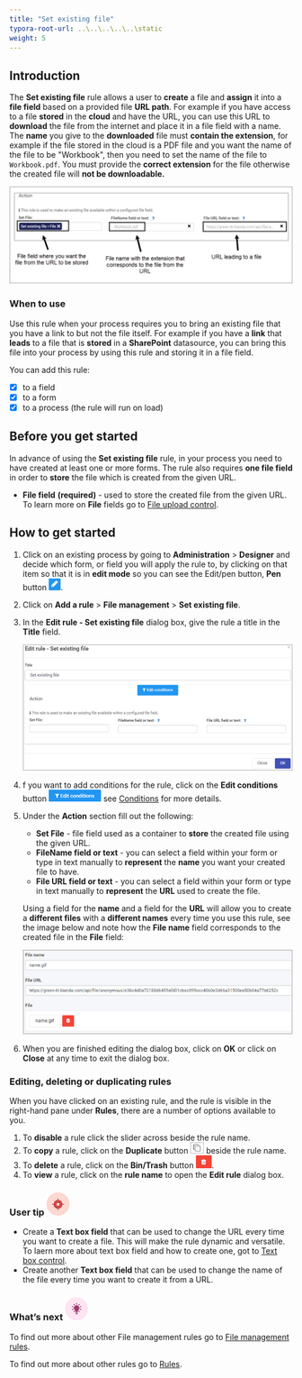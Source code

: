 ```yaml
---
title: "Set existing file"
typora-root-url: ..\..\..\..\..\static
weight: 5
---
```


## Introduction

The **Set existing file** rule allows a user to **create** a file and **assign** it into a **file field** based on a provided file **URL path**. For example if you have access to a file **stored** in the **cloud** and have the URL, you can use this URL to **download** the file from the internet and place it in a file field with a name. The **name** you give to the **downloaded** file must **contain the extension**, for example if the file stored in the cloud is a PDF file and you want the name of the file to be "Workbook", then you need to set the name of the file to `Workbook.pdf`. You must provide the **correct extension** for the file otherwise the created file will **not be downloadable.**

![Correct file extension](/images/set-file-extension2.jpg)

### When to use 
Use this rule when your process requires you to bring an existing file that you have a link to but not the file itself. For example if you have a **link** that **leads** to a file that is **stored** in a **SharePoint** datasource, you can bring this file into your process by using this rule and storing it in a file field.

You can add this rule:

- [x] to a field
- [x] to a form
- [x] to a process (the rule will run on load)

## Before you get started

In advance of using the **Set existing file** rule, in your process you need to have created at least one or more forms. The rule also requires **one file field** in order to **store** the file which is created from the given URL.  

- **File field** **(required)** - used to store the created file from the given URL. To learn more on **File** fields go to [File upload control](/platform/controls/input/file-upload/).

## How to get started

1. Click on an existing process by going to **Administration** > **Designer** and decide which form, or field you will apply the rule to, by clicking on that item so that it is in **edit mode** so you can see the Edit/pen button, **Pen** button ![Pen button](/images/penicon.png).

2. Click on **Add a rule** > **File management** > **Set existing file**.

3. In the **Edit rule - Set existing file** dialog box, give the rule a title in the **Title** field.

   ![Edit rule - set existing file](/images/set-file-edit-rule.jpg)

4. f you want to add conditions for the rule, click on the **Edit conditions** button ![Edit conditions button](/images/editconditions.png) see [Conditions](/platform/rules/general/add-conditions/) for more details.

5. Under the **Action** section fill out the following:

   - **Set File** - file field used as a container to **store** the created file using the given URL.
   - **FileName field or text** - you can select a field within your form or type in text manually to **represent** the **name** you want your created file to have.
   - **File URL field or text** - you can select a field within your form or type in text manually to **represent** the **URL** used to create the file.

   Using a field for the **name** and a field for the **URL** will allow you to create a **different files** with a **different names** every time you use this rule, see the image below and note how the **File name** field corresponds to the created file in the **File** field:

   ![created file ussing fields](/images/set-file-result.jpg)

6. When you are finished editing the dialog box, click on **OK** or click on **Close** at any time to exit the dialog box.

### Editing, deleting or duplicating rules

When you have clicked on an existing rule, and the rule is visible in the right-hand pane under **Rules**, there are a number of options available to you.

1. To **disable** a rule click the slider across beside the rule name.
2. To **copy** a rule, click on the **Duplicate** button ![Duplicate button](/images/duplicate-button.jpg) beside the rule name.
3. To **delete** a rule, click on the **Bin/Trash** button ![Bin/Trash button](/images/bin.png).
4. To **view** a rule, click on the **rule name** to open the **Edit rule** dialog box.

### User tip ![Target icon](/images/05.png)

- Create a **Text box field** that can be used to change the URL every time you want to create a file. This will make the rule dynamic and versatile. To laern more about text box field and how to create one, got to [Text box control](/platform/controls/input/textbox/).
- Create another **Text box field** that can be used to change the name of the file every time you want to create it from a URL.

### What’s next ![Idea icon](/images/18.png)

To find out more about other File management rules go to [File management rules](/platform/rules/files/).

To find out more about other rules go to [Rules](/platform/rules/).
